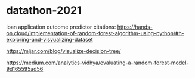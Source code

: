 # datathon-2021
loan application outcome predictor
citations:
https://hands-on.cloud/implementation-of-random-forest-algorithm-using-python/#h-exploring-and-visvualizing-dataset

https://mljar.com/blog/visualize-decision-tree/

https://medium.com/analytics-vidhya/evaluating-a-random-forest-model-9d165595ad56
